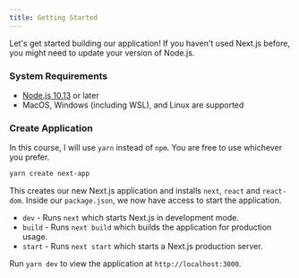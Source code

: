 ```yaml
---
title: Getting Started
---
```


Let's get started building our application!
If you haven't used Next.js before, you might need to update your version of Node.js.

### System Requirements

- [Node.js 10.13](https://nodejs.org/en/) or later
- MacOS, Windows (including WSL), and Linux are supported

### Create Application

In this course, I will use `yarn` instead of `npm`. You are free to use whichever you prefer.

```bash
yarn create next-app
```

This creates our new Next.js application and installs `next`, `react` and `react-dom`.
Inside our `package.json`, we now have access to start the application.

- `dev` - Runs `next` which starts Next.js in development mode.
- `build` - Runs `next build` which builds the application for production usage.
- `start` - Runs `next start` which starts a Next.js production server.

Run `yarn dev` to view the application at `http://localhost:3000`.
